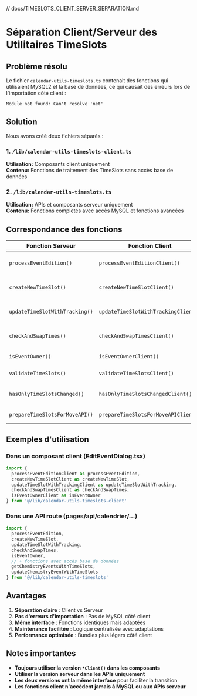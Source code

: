 // docs/TIMESLOTS_CLIENT_SERVER_SEPARATION.md
# Séparation Client/Serveur des Utilitaires TimeSlots

## Problème résolu

Le fichier `calendar-utils-timeslots.ts` contenait des fonctions qui utilisaient MySQL2 et la base de données, ce qui causait des erreurs lors de l'importation côté client :

```
Module not found: Can't resolve 'net'
```

## Solution

Nous avons créé deux fichiers séparés :

### 1. `/lib/calendar-utils-timeslots-client.ts` 
**Utilisation:** Composants client uniquement  
**Contenu:** Fonctions de traitement des TimeSlots sans accès base de données

### 2. `/lib/calendar-utils-timeslots.ts` 
**Utilisation:** APIs et composants serveur uniquement  
**Contenu:** Fonctions complètes avec accès MySQL et fonctions avancées

## Correspondance des fonctions

| Fonction Serveur | Fonction Client | Usage |
|------------------|-----------------|-------|
| `processEventEdition()` | `processEventEditionClient()` | Traitement complet événements |
| `createNewTimeSlot()` | `createNewTimeSlotClient()` | Création nouveaux créneaux |
| `updateTimeSlotWithTracking()` | `updateTimeSlotWithTrackingClient()` | Modification avec traçabilité |
| `checkAndSwapTimes()` | `checkAndSwapTimesClient()` | Échange automatique des heures |
| `isEventOwner()` | `isEventOwnerClient()` | Détection propriétaire |
| `validateTimeSlots()` | `validateTimeSlotsClient()` | Validation créneaux |
| `hasOnlyTimeSlotsChanged()` | `hasOnlyTimeSlotsChangedClient()` | Détection type modification |
| `prepareTimeSlotsForMoveAPI()` | `prepareTimeSlotsForMoveAPIClient()` | Format API déplacement |

## Exemples d'utilisation

### Dans un composant client (EditEventDialog.tsx)
```typescript
import { 
  processEventEditionClient as processEventEdition,
  createNewTimeSlotClient as createNewTimeSlot,
  updateTimeSlotWithTrackingClient as updateTimeSlotWithTracking,
  checkAndSwapTimesClient as checkAndSwapTimes,
  isEventOwnerClient as isEventOwner
} from '@/lib/calendar-utils-timeslots-client'
```

### Dans une API route (pages/api/calendrier/...)
```typescript
import { 
  processEventEdition,
  createNewTimeSlot,
  updateTimeSlotWithTracking,
  checkAndSwapTimes,
  isEventOwner,
  // + fonctions avec accès base de données
  getChemistryEventsWithTimeSlots,
  updateChemistryEventWithTimeSlots
} from '@/lib/calendar-utils-timeslots'
```

## Avantages

1. **Séparation claire** : Client vs Serveur
2. **Pas d'erreurs d'importation** : Pas de MySQL côté client
3. **Même interface** : Fonctions identiques mais adaptées
4. **Maintenance facilitée** : Logique centralisée avec adaptations
5. **Performance optimisée** : Bundles plus légers côté client

## Notes importantes

- **Toujours utiliser la version `*Client()` dans les composants**
- **Utiliser la version serveur dans les APIs uniquement**  
- **Les deux versions ont la même interface** pour faciliter la transition
- **Les fonctions client n'accèdent jamais à MySQL ou aux APIs serveur**
